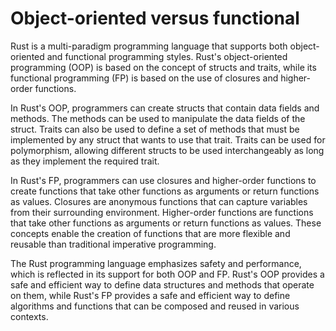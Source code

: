 # Object-oriented versus functional

Rust is a multi-paradigm programming language that supports both object-oriented and functional programming styles. Rust's object-oriented programming (OOP) is based on the concept of structs and traits, while its functional programming (FP) is based on the use of closures and higher-order functions.

In Rust's OOP, programmers can create structs that contain data fields and methods. The methods can be used to manipulate the data fields of the struct. Traits can also be used to define a set of methods that must be implemented by any struct that wants to use that trait. Traits can be used for polymorphism, allowing different structs to be used interchangeably as long as they implement the required trait.

In Rust's FP, programmers can use closures and higher-order functions to create functions that take other functions as arguments or return functions as values. Closures are anonymous functions that can capture variables from their surrounding environment. Higher-order functions are functions that take other functions as arguments or return functions as values. These concepts enable the creation of functions that are more flexible and reusable than traditional imperative programming.

The Rust programming language emphasizes safety and performance, which is reflected in its support for both OOP and FP. Rust's OOP provides a safe and efficient way to define data structures and methods that operate on them, while Rust's FP provides a safe and efficient way to define algorithms and functions that can be composed and reused in various contexts.

